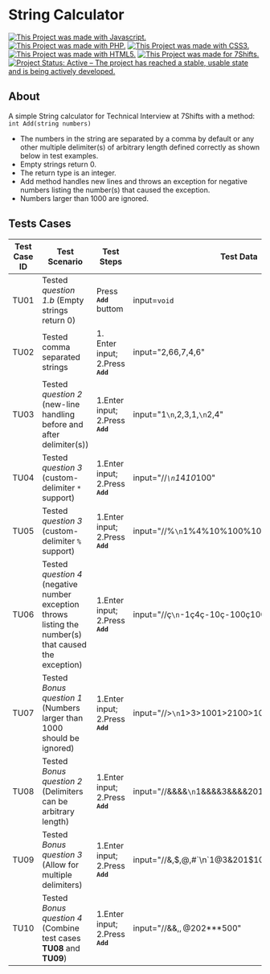 # String Calculator
[![This Project was made with Javascript.](https://img.shields.io/badge/Made%20with-JavaScript-%23F7df1e?style=plastic&logo=javascript)](https://developer.mozilla.org/en-US/docs/Web/JavaScript) [![This Project was made with PHP.](https://img.shields.io/badge/Made%20with-PHP-777BB4?style=plastic&logo=php&logoColor=white)](https://www.php.net/) [![This Project was made with CSS3.](https://img.shields.io/badge/Made%20with-CSS3-1572B6?style=plastic&logo=css3)](https://www.w3.org/) [![This Project was made with HTML5.](https://img.shields.io/badge/Made%20with-HTML5-E34F26?style=plastic&logo=html5)](https://www.w3.org/) [![This Project was made for 7Shifts.](https://img.shields.io/badge/Made%20for-7Shifts-orange?style=plastic&logo=%22./src/assets/images/logo.svg%22)](https://www.7shifts.com/)
[![Project Status: Active – The project has reached a stable, usable state and is being actively developed.](https://www.repostatus.org/badges/latest/active.svg)](https://www.repostatus.org/#active)

## About
A simple String calculator for Technical Interview at 7Shifts with a method: `int Add(string numbers)`
- The numbers in the string are separated by a comma by default or any other multiple delimiter(s) of arbitrary length defined correctly as shown below in test examples.
- Empty strings return 0.
- The return type is an integer.
- Add method handles new lines and throws an exception for negative numbers listing the number(s) that caused the exception.
- Numbers larger than 1000 are ignored.

## Tests Cases
|Test Case ID|Test Scenario|Test Steps|Test Data|Expected Results|Actual Results|Pass/Fail|
|--|--|--|--|--|--|--|
|TU01|Tested *question 1.b* (Empty strings return 0)|Press <kbd>**Add**</kbd> buttom|input=`void`|`0`|As Expected|Pass|
|TU02|Tested comma separated strings|1. Enter input; 2.Press <kbd>**Add**</kbd>|input="2,66,7,4,6"|`85`|As Expected|Pass|
|TU03|Tested *question 2* (new-line handling before and after delimiter(s))|1.Enter input; 2.Press <kbd>**Add**</kbd>|input="1`\n`,2,3,1,`\n`2,4"|`13`|As Expected|Pass|
|TU04|Tested *question 3* (custom-delimiter `*` support)|1.Enter input; 2.Press <kbd>**Add**</kbd>|input="//*`\n`1*4*10*100"|`115`|As Expected|Pass|
|TU05|Tested *question 3* (custom-delimiter `%` support)|1.Enter input; 2.Press <kbd>**Add**</kbd>|input="//%`\n`1%4%10%100%1000"|`1115`|As Expected|Pass|
|TU06|Tested *question 4* (negative number exception throws listing the number(s) that caused the exception)|1.Enter input; 2.Press <kbd>**Add**</kbd>|input="//ç`\n`-1ç4ç-10ç-100ç1000"|`throw exception: “Negatives not allowed: -1,-10,-100”` and list the number(s) that caused the exception.|As Expected|Pass|
|TU07|Tested *Bonus question 1* (Numbers larger than 1000 should be ignored)|1.Enter input; 2.Press <kbd>**Add**</kbd>|input="//>`\n`1>3>1001>2100>1000"|`1004`|As Expected|Pass|
|TU08|Tested *Bonus question 2* (Delimiters can be arbitrary length)|1.Enter input; 2.Press <kbd>**Add**</kbd>|input="//&&&&`\n`1&&&&3&&&&201&&&&102&&&&1000"|`1307`|As Expected|Pass|
|TU09|Tested *Bonus question 3* (Allow for multiple delimiters)|1.Enter input; 2.Press <kbd>**Add**</kbd>|input="//&,$,@,#`\n`1@3&201$102#400"|`707`|As Expected|Pass|
|TU10|Tested *Bonus question 4* (Combine test cases **TU08** and **TU09**)|1.Enter input; 2.Press <kbd>**Add**</kbd>|input="//&&,$,@%!,***`\n`1@%!3&&301$202***500"|`1007`|As Expected|Pass|